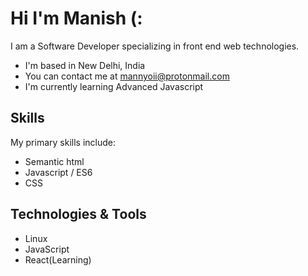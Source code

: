 # Hi I'm Manish (:

I am a Software Developer specializing in front end web technologies.

- I'm based in New Delhi, India
- You can contact me at [mannyoii@protonmail.com](mailto:mannyoii@protonmail.com)
- I'm currently learning Advanced Javascript

## Skills

<p>My primary skills include:</p>

- Semantic html
- Javascript / ES6
- CSS

## Technologies & Tools

- Linux
- JavaScript
- React(Learning)

